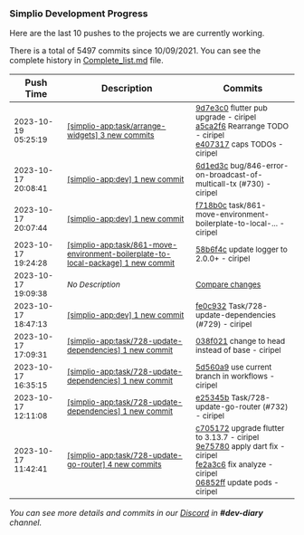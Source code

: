 
### Simplio Development Progress

Here are the last 10 pushes to the projects we are currently working.

There is a total of 5497 commits since 10/09/2021. You can see the complete history in
 [Complete_list.md](Complete_list.md) file.

| Push Time | Description | Commits |
| --- | --- | --- |
| <sub>2023-10-19 05:25:19</sub> | <sub>[[simplio-app:task/arrange-widgets] 3 new commits](https://github.com/SimplioOfficial/simplio-app/compare/9d7e3c0e9937^...e407317fade2)</sub> | <sub>[9d7e3c0](https://github.com/SimplioOfficial/simplio-app/commit/9d7e3c0e9937db6f4de9089351c1b68245fdea96) flutter pub upgrade - ciripel<br>[a5ca2f6](https://github.com/SimplioOfficial/simplio-app/commit/a5ca2f6a88ba91a1262736f2ad387a4ba3fd94ec) Rearrange TODO - ciripel<br>[e407317](https://github.com/SimplioOfficial/simplio-app/commit/e407317fade2d90de1b9d9926480d4b651be908f) caps TODOs - ciripel</sub> |
| <sub>2023-10-17 20:08:41</sub> | <sub>[[simplio-app:dev] 1 new commit](https://github.com/SimplioOfficial/simplio-app/commit/6d1ed3c28dbe0a8ade7ea9079675658c663a1296)</sub> | <sub>[6d1ed3c](https://github.com/SimplioOfficial/simplio-app/commit/6d1ed3c28dbe0a8ade7ea9079675658c663a1296) bug/846-error-on-broadcast-of-multicall-tx (#730) - ciripel</sub> |
| <sub>2023-10-17 20:07:44</sub> | <sub>[[simplio-app:dev] 1 new commit](https://github.com/SimplioOfficial/simplio-app/commit/f718b0ca9c8b4f1fdd78813592181a78ab54c451)</sub> | <sub>[f718b0c](https://github.com/SimplioOfficial/simplio-app/commit/f718b0ca9c8b4f1fdd78813592181a78ab54c451) task/861-move-environment-boilerplate-to-local-... - ciripel</sub> |
| <sub>2023-10-17 19:24:28</sub> | <sub>[[simplio-app:task/861-move-environment-boilerplate-to-local-package] 1 new commit](https://github.com/SimplioOfficial/simplio-app/commit/58b6f4cf94329b15aa82cfad0af3830b80b09e62)</sub> | <sub>[58b6f4c](https://github.com/SimplioOfficial/simplio-app/commit/58b6f4cf94329b15aa82cfad0af3830b80b09e62) update logger to 2.0.0+ - ciripel</sub> |
| <sub>2023-10-17 19:09:38</sub> | <sub>_No Description_</sub> | <sub>[Compare changes](https://github.com/SimplioOfficial/simplio-app/compare/6c9074e2c9ee...d1a3af72315f)</sub> |
| <sub>2023-10-17 18:47:13</sub> | <sub>[[simplio-app:dev] 1 new commit](https://github.com/SimplioOfficial/simplio-app/commit/fe0c932ce22fd8ef61a08f7558814af3d0c7f5ff)</sub> | <sub>[fe0c932](https://github.com/SimplioOfficial/simplio-app/commit/fe0c932ce22fd8ef61a08f7558814af3d0c7f5ff) Task/728-update-dependencies (#729) - ciripel</sub> |
| <sub>2023-10-17 17:09:31</sub> | <sub>[[simplio-app:task/728-update-dependencies] 1 new commit](https://github.com/SimplioOfficial/simplio-app/commit/038f021de4cb70235d2bbb4190f8f78d90c9482a)</sub> | <sub>[038f021](https://github.com/SimplioOfficial/simplio-app/commit/038f021de4cb70235d2bbb4190f8f78d90c9482a) change to head instead of base - ciripel</sub> |
| <sub>2023-10-17 16:35:15</sub> | <sub>[[simplio-app:task/728-update-dependencies] 1 new commit](https://github.com/SimplioOfficial/simplio-app/commit/5d560a91d72ed8f7a487f1f05b19f50ef341fda3)</sub> | <sub>[5d560a9](https://github.com/SimplioOfficial/simplio-app/commit/5d560a91d72ed8f7a487f1f05b19f50ef341fda3) use current branch in workflows - ciripel</sub> |
| <sub>2023-10-17 12:11:08</sub> | <sub>[[simplio-app:task/728-update-dependencies] 1 new commit](https://github.com/SimplioOfficial/simplio-app/commit/e25345b87a5f6960ae5aa081db7690d8ccdcfdda)</sub> | <sub>[e25345b](https://github.com/SimplioOfficial/simplio-app/commit/e25345b87a5f6960ae5aa081db7690d8ccdcfdda) Task/728-update-go-router (#732) - ciripel</sub> |
| <sub>2023-10-17 11:42:41</sub> | <sub>[[simplio-app:task/728-update-go-router] 4 new commits](https://github.com/SimplioOfficial/simplio-app/compare/bb8f1728e79d...06852ffb5681)</sub> | <sub>[c705172](https://github.com/SimplioOfficial/simplio-app/commit/c705172d9dbf93d8527741c9bb6e879aef272131) upgrade flutter to 3.13.7 - ciripel<br>[9e75780](https://github.com/SimplioOfficial/simplio-app/commit/9e75780fde879825d9d40c05233fb630dc3972cd) apply dart fix - ciripel<br>[fe2a3c6](https://github.com/SimplioOfficial/simplio-app/commit/fe2a3c68edb62422689e424e08029c79460b448c) fix analyze - ciripel<br>[06852ff](https://github.com/SimplioOfficial/simplio-app/commit/06852ffb56818b099ed6968e5ddc1f3a768c3aa3) update pods - ciripel</sub> |

_You can see more details and commits in our [Discord](https://discord.gg/aKhjuwZmdP) in **#dev-diary** channel._
